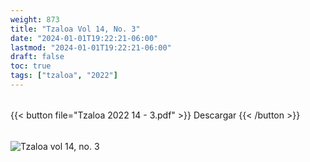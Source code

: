 ```yaml
---
weight: 873
title: "Tzaloa Vol 14, No. 3"
date: "2024-01-01T19:22:21-06:00"
lastmod: "2024-01-01T19:22:21-06:00"
draft: false
toc: true
tags: ["tzaloa", "2022"]
---
```

######
{{< button file="Tzaloa 2022 14 - 3.pdf" >}}   Descargar {{< /button >}} 
######
![Tzaloa vol 14, no. 3](images/portada/14-3.jpeg)